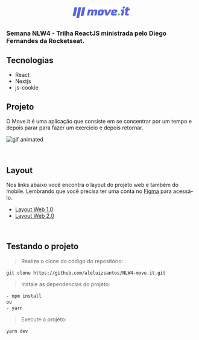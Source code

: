 <h1 align="center">
    <img width="152" alt="logo 1" src="./public/logo-full.svg">
</h1>

### Semana NLW4 -  Trilha ReactJS ministrada pelo Diego Fernandes da Rocketseat.

## Tecnologias

- React
- Nextjs
- js-cookie

## Projeto

O Move.it é uma aplicação que  consiste em se concentrar por um tempo e depois parar para fazer um exercício e depois retornar.

<p>
    <img src="https://user-images.githubusercontent.com/16269962/109389808-cfde4f00-78ec-11eb-84ea-993a257113d9.gif" alt="gif animated">
</p>
<br />

## Layout

Nos links abaixo você encontra o layout do projeto web e também do mobile. Lembrando que você precisa ter uma conta no [Figma](http://figma.com/) para acessá-lo.

- [Layout Web 1.0](https://www.figma.com/file/pM7UxK24AfaeaAZU02JkSH/Move.it-1.0-(Copy)?node-id=160%3A2761)
- [Layout Web 2.0](https://www.figma.com/file/bTZjbBd6EjXrcav0RhiWLp/Move.it-2.0?node-id=149854%3A100)

<br />

## Testando o projeto

> Realize o clone do código do repositório:

    git clone https://github.com/aleluizsantos/NLW4-move.it.git

> Instale as dependencias do projeto:
    
    - npm install 
    ou 
    - yarn

> Execute o projeto:

    yarn dev